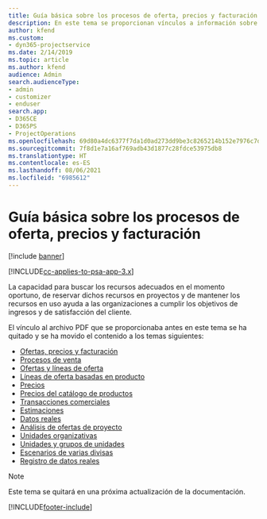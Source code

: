 ```yaml
---
title: Guía básica sobre los procesos de oferta, precios y facturación en Project Service Automation
description: En este tema se proporcionan vínculos a información sobre principios básicos de los procesos de oferta, precios y facturación en Project Service Automation.
author: kfend
ms.custom:
- dyn365-projectservice
ms.date: 2/14/2019
ms.topic: article
ms.author: kfend
audience: Admin
search.audienceType:
- admin
- customizer
- enduser
search.app:
- D365CE
- D365PS
- ProjectOperations
ms.openlocfilehash: 69d80a4dc6377f7da1d0ad273dd9be3c8265214b152e7976c7d0c73e46a7dbd1
ms.sourcegitcommit: 7f8d1e7a16af769adb43d1877c28fdce53975db8
ms.translationtype: HT
ms.contentlocale: es-ES
ms.lasthandoff: 08/06/2021
ms.locfileid: "6985612"
---
```

# <a name="basic-guide-to-quoting-pricing-and-billing"></a>Guía básica sobre los procesos de oferta, precios y facturación

[!include [banner](../../includes/psa-now-project-operations.md)]

[!INCLUDE[cc-applies-to-psa-app-3.x](../../includes/cc-applies-to-psa-app-3x.md)]

La capacidad para buscar los recursos adecuados en el momento oportuno, de reservar dichos recursos en proyectos y de mantener los recursos en uso ayuda a las organizaciones a cumplir los objetivos de ingresos y de satisfacción del cliente. 

El vínculo al archivo PDF que se proporcionaba antes en este tema se ha quitado y se ha movido el contenido a los temas siguientes:

- [Ofertas, precios y facturación](../quote-bill-price.md)
- [Procesos de venta](../basic-sales-process.md)
- [Ofertas y líneas de oferta](../basic-quote-lines.md)
- [Líneas de oferta basadas en producto](../product-based-quote-lines.md)
- [Precios](../basic-pricing.md)
- [Precios del catálogo de productos](../product-catalog-pricing.md)
- [Transacciones comerciales](../basic-business-transactions.md)
- [Estimaciones](../estimates.md)
- [Datos reales](../actuals.md)
- [Análisis de ofertas de proyecto](../basic-analyzing-quotes.md)
- [Unidades organizativas](../advanced-organizational.md)
- [Unidades y grupos de unidades](../advanced-units.md)
- [Escenarios de varias divisas](../advanced-currency.md)
- [Registro de datos reales](../advanced-actuals.md)

> [!NOTE]
> Este tema se quitará en una próxima actualización de la documentación. 


[!INCLUDE[footer-include](../../includes/footer-banner.md)]